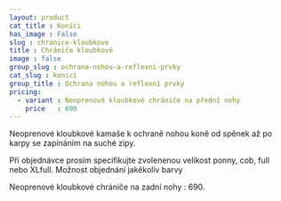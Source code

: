 ```yaml
---
layout: product
cat_title : Koníci
has_image : False
slug : chranice-kloubkove
title : Chrániče kloubkové
image : false
group_slug : ochrana-nohou-a-reflexni-prvky
cat_slug : konici
group_title : Ochrana nohou a reflexní prvky
pricing:
  - variant : Neoprenové kloubkové chrániče na přední nohy
    price   : 690
---
```


Neoprenové kloubkové kamaše k ochraně nohou koně od spěnek až po karpy se zapínáním na suché zipy.

Při objednávce prosím specifikujte zvolenenou velikost ponny, cob, full nebo XLfull.
Možnost objednání jakékoliv barvy

Neoprenové kloubkové chrániče na zadní nohy : 690.

